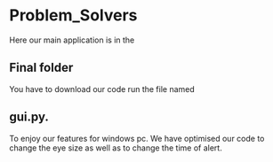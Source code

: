 # Problem_Solvers
Here our main application is in the 
## Final folder
You have to download our code run the file named 
## gui.py. 
To enjoy our features for windows pc.
We have optimised our code to change the eye size as well as to change the time of alert.
